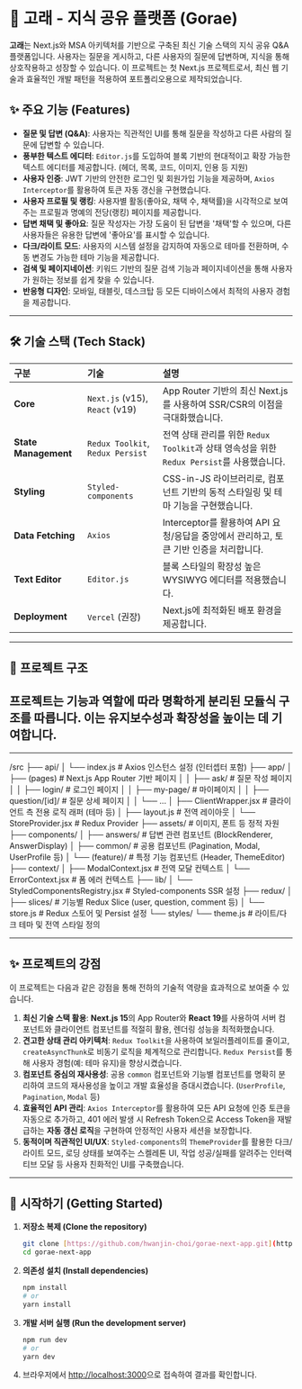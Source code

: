 # 🐋 고래 - 지식 공유 플랫폼 (Gorae)

**고래**는 Next.js와 MSA 아키텍처를 기반으로 구축된 최신 기술 스택의 지식 공유 Q&A 플랫폼입니다. 사용자는 질문을 게시하고, 다른 사용자의 질문에 답변하며, 지식을 통해 상호작용하고 성장할 수 있습니다. 이 프로젝트는 첫 Next.js 프로젝트로서, 최신 웹 기술과 효율적인 개발 패턴을 적용하여 포트폴리오용으로 제작되었습니다.

## ✨ 주요 기능 (Features)

- **질문 및 답변 (Q&A)**: 사용자는 직관적인 UI를 통해 질문을 작성하고 다른 사람의 질문에 답변할 수 있습니다.
- **풍부한 텍스트 에디터**: `Editor.js`를 도입하여 블록 기반의 현대적이고 확장 가능한 텍스트 에디터를 제공합니다. (헤더, 목록, 코드, 이미지, 인용 등 지원)
- **사용자 인증**: JWT 기반의 안전한 로그인 및 회원가입 기능을 제공하며, `Axios Interceptor`를 활용하여 토큰 자동 갱신을 구현했습니다.
- **사용자 프로필 및 랭킹**: 사용자별 활동(좋아요, 채택 수, 채택률)을 시각적으로 보여주는 프로필과 명예의 전당(랭킹) 페이지를 제공합니다.
- **답변 채택 및 좋아요**: 질문 작성자는 가장 도움이 된 답변을 '채택'할 수 있으며, 다른 사용자들은 유용한 답변에 '좋아요'를 표시할 수 있습니다.
- **다크/라이트 모드**: 사용자의 시스템 설정을 감지하여 자동으로 테마를 전환하며, 수동 변경도 가능한 테마 기능을 제공합니다.
- **검색 및 페이지네이션**: 키워드 기반의 질문 검색 기능과 페이지네이션을 통해 사용자가 원하는 정보를 쉽게 찾을 수 있습니다.
- **반응형 디자인**: 모바일, 태블릿, 데스크탑 등 모든 디바이스에서 최적의 사용자 경험을 제공합니다.

---

## 🛠️ 기술 스택 (Tech Stack)

| 구분                 | 기술                             | 설명                                                                                       |
| :------------------- | :------------------------------- | :----------------------------------------------------------------------------------------- |
| **Core**             | `Next.js` (v15), `React` (v19)   | App Router 기반의 최신 Next.js를 사용하여 SSR/CSR의 이점을 극대화했습니다.                 |
| **State Management** | `Redux Toolkit`, `Redux Persist` | 전역 상태 관리를 위한 `Redux Toolkit`과 상태 영속성을 위한 `Redux Persist`를 사용했습니다. |
| **Styling**          | `Styled-components`              | CSS-in-JS 라이브러리로, 컴포넌트 기반의 동적 스타일링 및 테마 기능을 구현했습니다.         |
| **Data Fetching**    | `Axios`                          | Interceptor를 활용하여 API 요청/응답을 중앙에서 관리하고, 토큰 기반 인증을 처리합니다.     |
| **Text Editor**      | `Editor.js`                      | 블록 스타일의 확장성 높은 WYSIWYG 에디터를 적용했습니다.                                   |
| **Deployment**       | `Vercel` (권장)                  | Next.js에 최적화된 배포 환경을 제공합니다.                                                 |

---

## 📂 프로젝트 구조

## 프로젝트는 기능과 역할에 따라 명확하게 분리된 모듈식 구조를 따릅니다. 이는 유지보수성과 확장성을 높이는 데 기여합니다.

---

/src
├── api/
│ └── index.js # Axios 인스턴스 설정 (인터셉터 포함)
├── app/
│ ├── (pages) # Next.js App Router 기반 페이지
│ │ ├── ask/ # 질문 작성 페이지
│ │ ├── login/ # 로그인 페이지
│ │ ├── my-page/ # 마이페이지
│ │ ├── question/[id]/ # 질문 상세 페이지
│ │ └── ...
│ ├── ClientWrapper.jsx # 클라이언트 측 전용 로직 래퍼 (테마 등)
│ ├── layout.js # 전역 레이아웃
│ └── StoreProvider.jsx # Redux Provider
├── assets/ # 이미지, 폰트 등 정적 자원
├── components/
│ ├── answers/ # 답변 관련 컴포넌트 (BlockRenderer, AnswerDisplay)
│ ├── common/ # 공용 컴포넌트 (Pagination, Modal, UserProfile 등)
│ └── (feature)/ # 특정 기능 컴포넌트 (Header, ThemeEditor)
├── context/
│ ├── ModalContext.jsx # 전역 모달 컨텍스트
│ └── ErrorContext.jsx # 폼 에러 컨텍스트
├── lib/
│ └── StyledComponentsRegistry.jsx # Styled-components SSR 설정
├── redux/
│ ├── slices/ # 기능별 Redux Slice (user, question, comment 등)
│ └── store.js # Redux 스토어 및 Persist 설정
└── styles/
└── theme.js # 라이트/다크 테마 및 전역 스타일 정의

---

## ✨ 프로젝트의 강점

이 프로젝트는 다음과 같은 강점을 통해 전하의 기술적 역량을 효과적으로 보여줄 수 있습니다.

1.  **최신 기술 스택 활용**: **Next.js 15**의 App Router와 **React 19**를 사용하여 서버 컴포넌트와 클라이언트 컴포넌트를 적절히 활용, 렌더링 성능을 최적화했습니다.
2.  **견고한 상태 관리 아키텍처**: `Redux Toolkit`을 사용하여 보일러플레이트를 줄이고, `createAsyncThunk`로 비동기 로직을 체계적으로 관리합니다. `Redux Persist`를 통해 사용자 경험(예: 테마 유지)을 향상시켰습니다.
3.  **컴포넌트 중심의 재사용성**: 공용 `common` 컴포넌트와 기능별 컴포넌트를 명확히 분리하여 코드의 재사용성을 높이고 개발 효율성을 증대시켰습니다. (`UserProfile`, `Pagination`, `Modal` 등)
4.  **효율적인 API 관리**: `Axios Interceptor`를 활용하여 모든 API 요청에 인증 토큰을 자동으로 추가하고, 401 에러 발생 시 Refresh Token으로 Access Token을 재발급하는 **자동 갱신 로직**을 구현하여 안정적인 사용자 세션을 보장합니다.
5.  **동적이며 직관적인 UI/UX**: `Styled-components`의 `ThemeProvider`를 활용한 다크/라이트 모드, 로딩 상태를 보여주는 스켈레톤 UI, 작업 성공/실패를 알려주는 인터랙티브 모달 등 사용자 친화적인 UI를 구축했습니다.

---

## 🚀 시작하기 (Getting Started)

1.  **저장소 복제 (Clone the repository)**

    ```bash
    git clone [https://github.com/hwanjin-choi/gorae-next-app.git](https://github.com/hwanjin-choi/gorae-next-app.git)
    cd gorae-next-app
    ```

2.  **의존성 설치 (Install dependencies)**

    ```bash
    npm install
    # or
    yarn install
    ```

3.  **개발 서버 실행 (Run the development server)**

    ```bash
    npm run dev
    # or
    yarn dev
    ```

4.  브라우저에서 [http://localhost:3000](http://localhost:3000)으로 접속하여 결과를 확인합니다.
